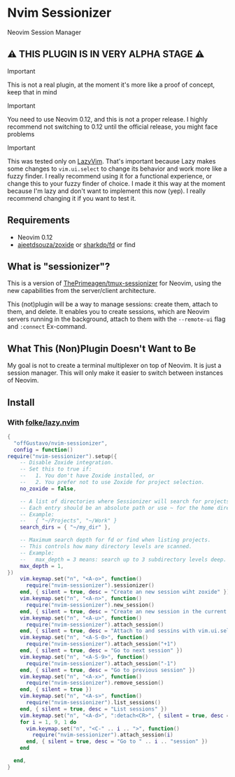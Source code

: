 # Nvim Sessionizer
Neovim Session Manager

## ⚠️ THIS PLUGIN IS IN VERY ALPHA STAGE ⚠️

> [!IMPORTANT]
> This is not a real plugin, at the moment it's more like a proof of concept, keep that in mind

> [!IMPORTANT]
> You need to use Neovim 0.12, and this is not a proper release. I highly recommend not switching to 0.12 until the official release, you might face problems

> [!IMPORTANT]
> This was tested only on [LazyVim](https://www.lazyvim.org/). That's important because Lazy makes some changes to `vim.ui.select` to change its behavior and work more like a fuzzy finder. I really recommend using it for a functional experience, or change this to your fuzzy finder of choice. I made it this way at the moment because I'm lazy and don't want to implement this now (yep). I really recommend changing it if you want to test it.

## Requirements

- Neovim 0.12
- [ajeetdsouza/zoxide](https://github.com/ajeetdsouza/zoxide) or [sharkdp/fd](https://github.com/sharkdp/fd) or find


## What is "sessionizer"?

This is a version of [ThePrimeagen/tmux-sessionizer](https://github.com/ThePrimeagen/tmux-sessionizer) for Neovim, using the new capabilities from the server/client architecture. 

This (not)plugin will be a way to manage sessions: create them, attach to them, and delete. It enables you to create sessions, which are Neovim servers running in the background, attach to them with the `--remote-ui` flag and `:connect` Ex-command.

## What This (Non)Plugin Doesn't Want to Be

My goal is not to create a terminal multiplexer on top of Neovim. It is just a session manager. This will only make it easier to switch between instances of Neovim.

## Install

### With [folke/lazy.nvim](https://github.com/folke/lazy.nvim)

```lua
{
  "offGustavo/nvim-sessionizer",
  config = function()
require("nvim-sessionizer").setup({
    -- Disable Zoxide integration.
    -- Set this to true if:
    --   1. You don't have Zoxide installed, or
    --   2. You prefer not to use Zoxide for project selection.
    no_zoxide = false,

    -- A list of directories where Sessionizer will search for projects.
    -- Each entry should be an absolute path or use ~ for the home directory.
    -- Example:
    --   { "~/Projects", "~/Work" }
    search_dirs = { "~/my_dir" },

    -- Maximum search depth for fd or find when listing projects.
    -- This controls how many directory levels are scanned.
    -- Example:
    --   max_depth = 3 means: search up to 3 subdirectory levels deep.
    max_depth = 1,
})
    vim.keymap.set("n", "<A-o>", function()
      require("nvim-sessionizer").sessionizer()
    end, { silent = true, desc = "Create an new session wiht zoxide" })
    vim.keymap.set("n", "<A-n>", function()
      require("nvim-sessionizer").new_session()
    end, { silent = true, desc = "Create an new session in the current dir" })
    vim.keymap.set("n", "<A-u>", function()
      require("nvim-sessionizer").attach_session()
    end, { silent = true, desc = "Attach to and sessins with vim.ui.select" })
    vim.keymap.set("n", "<A-S-0>", function()
      require("nvim-sessionizer").attach_session("+1")
    end, { silent = true, desc = "Go to next session" })
    vim.keymap.set("n", "<A-S-9>", function()
      require("nvim-sessionizer").attach_session("-1")
    end, { silent = true, desc = "Go to previous session" })
    vim.keymap.set("n", "<A-x>", function()
      require("nvim-sessionizer").remove_session()
    end, { silent = true })
    vim.keymap.set("n", "<A-s>", function()
      require("nvim-sessionizer").list_sessions()
    end, { silent = true, desc = "List sessions" })
    vim.keymap.set("n", "<A-d>", ":detach<CR>", { silent = true, desc = "Detach current session" })
    for i = 1, 9, 1 do
      vim.keymap.set("n", "<C-" .. i .. ">", function()
        require("nvim-sessionizer").attach_session(i)
      end, { silent = true, desc = "Go to " .. i .. "session" })
    end

  end,
}
```
